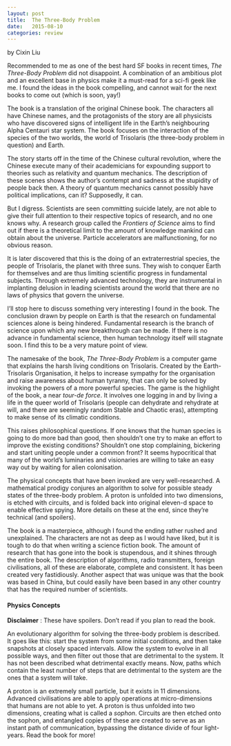 ```yaml
---
layout: post
title:  The Three-Body Problem
date:   2015-08-10
categories: review
---
```


by Cixin Liu

Recommended to me as one of the best hard SF books in recent times, _The Three-Body Problem_ did not disappoint. A combination of an ambitious plot and an excellent base in physics make it a must-read for a sci-fi geek like me. I found the ideas in the book compelling, and cannot wait for the next books to come out (which is soon, yay!)


<!--more-->


The book is a translation of the original Chinese book. The characters all have Chinese names, and the protagonists of the story are all physicists who have discovered signs of intelligent life in the Earth’s neighbouring Alpha Centauri star system. The book focuses on the interaction of the species of the two worlds, the world of Trisolaris (the three-body problem in question) and Earth.

The story starts off in the time of the Chinese cultural revolution, where the Chinese execute many of their academicians for expounding support to theories such as relativity and quantum mechanics. The description of these scenes shows the author’s contempt and sadness at the stupidity of people back then. A theory of quantum mechanics cannot possibly have political implications, can it? Supposedly, it can.

But I digress. Scientists are seen committing suicide lately, are not able to give their full attention to their respective topics of research, and no one knows why. A research group called the _Frontiers of Science_ aims to find out if there is a theoretical limit to the amount of knowledge mankind can obtain about the universe. Particle accelerators are malfunctioning, for no obvious reason.

It is later discovered that this is the doing of an extraterrestrial species, the people of Trisolaris, the planet with three suns. They wish to conquer Earth for themselves and are thus limiting scientific progress in fundamental subjects. Through extremely advanced technology, they are instrumental in implanting delusion in leading scientists around the world that there are no laws of physics that govern the universe.

I’ll stop here to discuss something very interesting I found in the book. The conclusion drawn by people on Earth is that the research on fundamental sciences alone is being hindered. Fundamental research is the branch of science upon which any new breakthrough can be made. If there is no advance in fundamental science, then human technology itself will stagnate soon. I find this to be a very mature point of view.

The namesake of the book, _The Three-Body Problem_ is a computer game that explains the harsh living conditions on Trisolaris. Created by the Earth-Trisolaris Organisation, it helps to increase sympathy for the organisation and raise awareness about human tyranny, that can only be solved by invoking the powers of a more powerful species. The game is the highlight of the book, a near _tour-de force_. It involves one logging in and by living a life in the queer world of Trisolaris (people can dehydrate and rehydrate at will, and there are seemingly random Stable and Chaotic eras), attempting to make sense of its climatic conditions.

This raises philosophical questions. If one knows that the human species is going to do more bad than good, then shouldn’t one try to make an effort to improve the existing conditions? Shouldn’t one stop complaining, bickering and start uniting people under a common front? It seems hypocritical that many of the world’s luminaries and visionaries are willing to take an easy way out by waiting for alien colonisation.

The physical concepts that have been invoked are very well-researched. A mathematical prodigy conjures an algorithm to solve for possible steady states of the three-body problem. A proton is unfolded into two dimensions, is etched with circuits, and is folded back into original eleven-d space to enable effective spying. More details on these at the end, since they’re technical (and spoilers).

The book is a masterpiece, although I found the ending rather rushed and unexplained. The characters are not as deep as I would have liked, but it is tough to do that when writing a science fiction book. The amount of research that has gone into the book is stupendous, and it shines through the entire book. The description of algorithms, radio transmitters, foreign civilisations, all of these are elaborate, complete and consistent. It has been created very fastidiously. Another aspect that was unique was that the book was based in China, but could easily have been based in any other country that has the required number of scientists.

#### Physics Concepts

**Disclaimer** : These have spoilers. Don’t read if you plan to read the book.

An evolutionary algorithm for solving the three-body problem is described. It goes like this: start the system from some initial conditions, and then take snapshots at closely spaced intervals. Allow the system to evolve in all possible ways, and then filter out those that are detrimental to the system. It has not been described what detrimental exactly means. Now, paths which contain the least number of steps that are detrimental to the system are the ones that a system will take.

A proton is an extremely small particle, but it exists in 11 dimensions. Advanced civilisations are able to apply operations at micro-dimensions that humans are not able to yet. A proton is thus unfolded into two dimensions, creating what is called a _sophon_. Circuits are then etched onto the sophon, and entangled copies of these are created to serve as an instant path of communication, bypassing the distance divide of four light-years. Read the book for more!